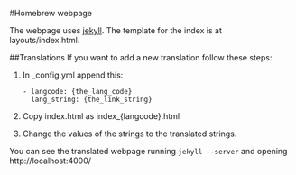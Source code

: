 #Homebrew webpage

The webpage uses [jekyll](https://github.com/mojombo/jekyll). The template for the index is at layouts/index.html.

##Translations
If you want to add a new translation follow these steps:

1. In _config.yml append this:

	```
	- langcode: {the_lang_code}
	  lang_string: {the_link_string}
	```
2. Copy index.html as index_{langcode}.html
3. Change the values of the strings to the translated strings.

You can see the translated webpage running `jekyll --server` and opening http://localhost:4000/
